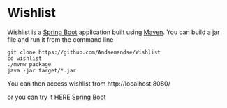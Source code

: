 # Wishlist
Wishlist is a [Spring Boot](https://spring.io/guides/gs/spring-boot) application built using [Maven](https://spring.io/guides/gs/maven/). You can build a jar file and run it from the command line

```
git clone https://github.com/Andsemandse/Wishlist
cd wishlist
./mvnw package
java -jar target/*.jar
```

You can then access wishlist from http://localhost:8080/

or you can try it HERE [Spring Boot](https://miniproject.azurewebsites.net/)